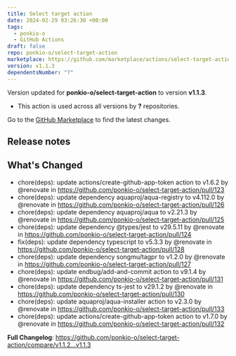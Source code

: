 ```yaml
---
title: Select target action
date: 2024-02-29 03:26:30 +00:00
tags:
  - ponkio-o
  - GitHub Actions
draft: false
repo: ponkio-o/select-target-action
marketplace: https://github.com/marketplace/actions/select-target-action
version: v1.1.3
dependentsNumber: "?"
---
```



Version updated for **ponkio-o/select-target-action** to version **v1.1.3**.
- This action is used across all versions by **?** repositories.

Go to the [GitHub Marketplace](https://github.com/marketplace/actions/select-target-action) to find the latest changes.

## Release notes

<!-- Release notes generated using configuration in .github/release.yml at 1531de07f01ef3fb0e839b6330ebf5a69a1dff02 -->

## What's Changed
* chore(deps): update actions/create-github-app-token action to v1.6.2 by @renovate in https://github.com/ponkio-o/select-target-action/pull/123
* chore(deps): update dependency aquaproj/aqua-registry to v4.112.0 by @renovate in https://github.com/ponkio-o/select-target-action/pull/126
* chore(deps): update dependency aquaproj/aqua to v2.21.3 by @renovate in https://github.com/ponkio-o/select-target-action/pull/125
* chore(deps): update dependency @types/jest to v29.5.11 by @renovate in https://github.com/ponkio-o/select-target-action/pull/124
* fix(deps): update dependency typescript to v5.3.3 by @renovate in https://github.com/ponkio-o/select-target-action/pull/128
* chore(deps): update dependency songmu/tagpr to v1.2.0 by @renovate in https://github.com/ponkio-o/select-target-action/pull/127
* chore(deps): update endbug/add-and-commit action to v9.1.4 by @renovate in https://github.com/ponkio-o/select-target-action/pull/131
* chore(deps): update dependency ts-jest to v29.1.2 by @renovate in https://github.com/ponkio-o/select-target-action/pull/130
* chore(deps): update aquaproj/aqua-installer action to v2.3.0 by @renovate in https://github.com/ponkio-o/select-target-action/pull/133
* chore(deps): update actions/create-github-app-token action to v1.7.0 by @renovate in https://github.com/ponkio-o/select-target-action/pull/132


**Full Changelog**: https://github.com/ponkio-o/select-target-action/compare/v1.1.2...v1.1.3
